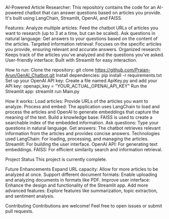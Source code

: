 AI-Powered Article Researcher:
This repository contains the code for an AI-powered chatbot that can answer questions based on articles you provide. It's built using LangChain, Streamlit, OpenAI, and FAISS.

Features:
Analyze multiple articles: Feed the chatbot URLs of articles you want to research (up to 3 at a time, but can be scaled).
Ask questions in natural language: Get answers to your questions based on the content of the articles.
Targeted information retrieval: Focuses on the specific articles you provide, ensuring relevant and accurate answers.
Organized research: Keeps track of the articles you've analyzed and the questions you've asked.
User-friendly interface: Built with Streamlit for easy interaction.

How to run:
Clone the repository: git clone https://github.com/Prajan-Arun/GenAI_Chatbot.git
Install dependencies: pip install -r requirements.txt
Set up your OpenAI API key: Create a file named ApiKey.py and add your API key: openapi_key = "YOUR_ACTUAL_OPENAI_API_KEY" 
Run the Streamlit app: streamlit run Main.py

How it works:
Load articles: Provide URLs of the articles you want to analyze.
Process and embed: The application uses LangChain to load and process the articles and OpenAI to generate embeddings that capture the meaning of the text.
Build a knowledge base: FAISS is used to create a searchable index of the embedded information.
Ask questions: Type your questions in natural language.
Get answers: The chatbot retrieves relevant information from the articles and provides concise answers.
Technologies used
LangChain: For loading, processing, and managing the articles.
Streamlit: For building the user interface.
OpenAI API: For generating text embeddings.
FAISS: For efficient similarity search and information retrieval.

Project Status
This project is currently complete.

Future Enhancements
Expand URL capacity: Allow for more articles to be analyzed at once.
Support different document formats: Enable uploading and analyzing documents in formats like PDF.
Improve user interface: Enhance the design and functionality of the Streamlit app.
Add more advanced features: Explore features like summarization, topic extraction, and sentiment analysis.

Contributing
Contributions are welcome! Feel free to open issues or submit pull requests.